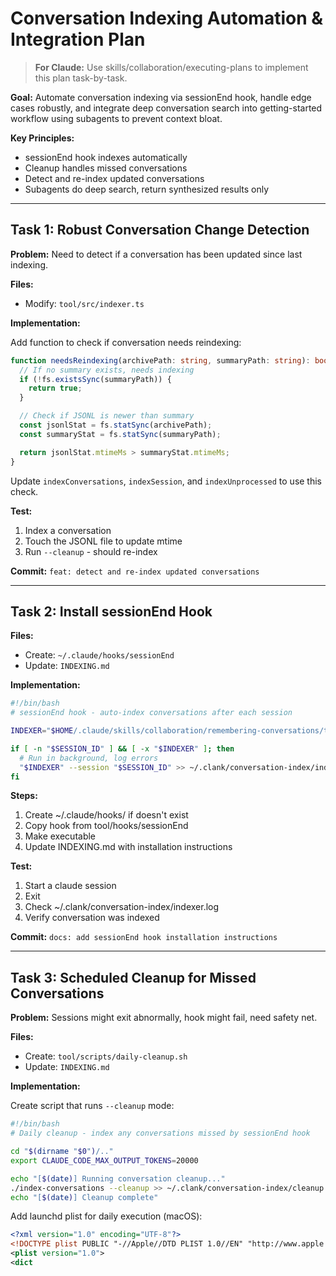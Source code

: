 # Conversation Indexing Automation & Integration Plan

> **For Claude:** Use skills/collaboration/executing-plans to implement this plan task-by-task.

**Goal:** Automate conversation indexing via sessionEnd hook, handle edge cases robustly, and integrate deep conversation search into getting-started workflow using subagents to prevent context bloat.

**Key Principles:**
- sessionEnd hook indexes automatically
- Cleanup handles missed conversations
- Detect and re-index updated conversations
- Subagents do deep search, return synthesized results only

---

## Task 1: Robust Conversation Change Detection

**Problem:** Need to detect if a conversation has been updated since last indexing.

**Files:**
- Modify: `tool/src/indexer.ts`

**Implementation:**

Add function to check if conversation needs reindexing:

```typescript
function needsReindexing(archivePath: string, summaryPath: string): boolean {
  // If no summary exists, needs indexing
  if (!fs.existsSync(summaryPath)) {
    return true;
  }

  // Check if JSONL is newer than summary
  const jsonlStat = fs.statSync(archivePath);
  const summaryStat = fs.statSync(summaryPath);

  return jsonlStat.mtimeMs > summaryStat.mtimeMs;
}
```

Update `indexConversations`, `indexSession`, and `indexUnprocessed` to use this check.

**Test:**
1. Index a conversation
2. Touch the JSONL file to update mtime
3. Run `--cleanup` - should re-index

**Commit:** `feat: detect and re-index updated conversations`

---

## Task 2: Install sessionEnd Hook

**Files:**
- Create: `~/.claude/hooks/sessionEnd`
- Update: `INDEXING.md`

**Implementation:**

```bash
#!/bin/bash
# sessionEnd hook - auto-index conversations after each session

INDEXER="$HOME/.claude/skills/collaboration/remembering-conversations/tool/index-conversations"

if [ -n "$SESSION_ID" ] && [ -x "$INDEXER" ]; then
  # Run in background, log errors
  "$INDEXER" --session "$SESSION_ID" >> ~/.clank/conversation-index/indexer.log 2>&1 &
fi
```

**Steps:**
1. Create ~/.claude/hooks/ if doesn't exist
2. Copy hook from tool/hooks/sessionEnd
3. Make executable
4. Update INDEXING.md with installation instructions

**Test:**
1. Start a claude session
2. Exit
3. Check ~/.clank/conversation-index/indexer.log
4. Verify conversation was indexed

**Commit:** `docs: add sessionEnd hook installation instructions`

---

## Task 3: Scheduled Cleanup for Missed Conversations

**Problem:** Sessions might exit abnormally, hook might fail, need safety net.

**Files:**
- Create: `tool/scripts/daily-cleanup.sh`
- Update: `INDEXING.md`

**Implementation:**

Create script that runs `--cleanup` mode:

```bash
#!/bin/bash
# Daily cleanup - index any conversations missed by sessionEnd hook

cd "$(dirname "$0")/.."
export CLAUDE_CODE_MAX_OUTPUT_TOKENS=20000

echo "[$(date)] Running conversation cleanup..."
./index-conversations --cleanup >> ~/.clank/conversation-index/cleanup.log 2>&1
echo "[$(date)] Cleanup complete"
```

Add launchd plist for daily execution (macOS):

```xml
<?xml version="1.0" encoding="UTF-8"?>
<!DOCTYPE plist PUBLIC "-//Apple//DTD PLIST 1.0//EN" "http://www.apple.com/DTDs/PropertyList-1.0.dtd">
<plist version="1.0">
<dict